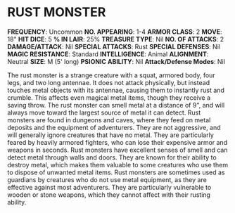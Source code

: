# RUST MONSTER

**FREQUENCY**: Uncommon
**NO. APPEARING**: 1-4
**ARMOR CLASS**: 2
**MOVE**: 18"
**HIT DICE**: 5
**% IN LAIR**: 25%
**TREASURE TYPE**: Nil
**NO. OF ATTACKS**: 2
**DAMAGE/ATTACK**: Nil
**SPECIAL ATTACKS**: Rust
**SPECIAL DEFENSES**: Nil
**MAGIC RESISTANCE**: Standard
**INTELLIGENCE**: Animal
**ALIGNMENT**: Neutral
**SIZE**: M (5' long)
**PSIONIC ABILITY**: Nil
**Attack/Defense Modes**: Nil

The rust monster is a strange creature with a squat, armored body, four legs, and two long antennae. It does not attack physically, but instead touches metal objects with its antennae, causing them to instantly rust and crumble. This affects even magical metal items, though they receive a saving throw. The rust monster can smell metal at a distance of 9", and will always move toward the largest source of metal it can detect. Rust monsters are found in dungeons and caves, where they feed on metal deposits and the equipment of adventurers. They are not aggressive, and will generally ignore creatures that have no metal. They are particularly feared by heavily armored fighters, who can lose their expensive armor and weapons in seconds. Rust monsters have excellent senses of smell and can detect metal through walls and doors. They are known for their ability to destroy metal, which makes them valuable to some creatures who use them to dispose of unwanted metal items. Rust monsters are sometimes used as guardians by creatures who do not use metal equipment, as they are effective against most adventurers. They are particularly vulnerable to wooden or stone weapons, which they cannot affect with their rusting ability.

